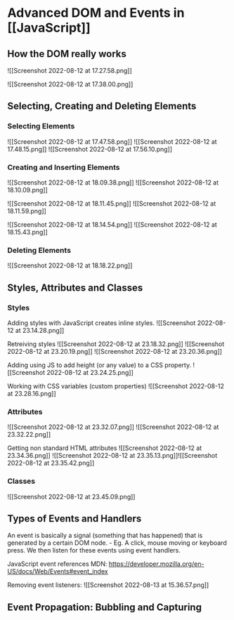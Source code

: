 # Advanced DOM and Events in [[JavaScript]]
## How the DOM really works
![[Screenshot 2022-08-12 at 17.27.58.png]]

![[Screenshot 2022-08-12 at 17.38.00.png]]

## Selecting, Creating and Deleting Elements
### Selecting Elements
![[Screenshot 2022-08-12 at 17.47.58.png]]
![[Screenshot 2022-08-12 at 17.48.15.png]]
![[Screenshot 2022-08-12 at 17.56.10.png]]

### Creating and Inserting Elements
![[Screenshot 2022-08-12 at 18.09.38.png]]
![[Screenshot 2022-08-12 at 18.10.09.png]]

![[Screenshot 2022-08-12 at 18.11.45.png]]
![[Screenshot 2022-08-12 at 18.11.59.png]]

![[Screenshot 2022-08-12 at 18.14.54.png]]
![[Screenshot 2022-08-12 at 18.15.43.png]]

### Deleting Elements
![[Screenshot 2022-08-12 at 18.18.22.png]]

## Styles, Attributes and Classes
### Styles
Adding styles with JavaScript creates inline styles.
![[Screenshot 2022-08-12 at 23.14.28.png]]

Retreiving styles
![[Screenshot 2022-08-12 at 23.18.32.png]]
![[Screenshot 2022-08-12 at 23.20.19.png]]
![[Screenshot 2022-08-12 at 23.20.36.png]]

Adding using JS to add height (or any value) to a CSS property.
![[Screenshot 2022-08-12 at 23.24.25.png]]

Working with CSS variables (custom properties)
![[Screenshot 2022-08-12 at 23.28.16.png]]

### Attributes
![[Screenshot 2022-08-12 at 23.32.07.png]]
![[Screenshot 2022-08-12 at 23.32.22.png]]

Getting non standard HTML attributes
![[Screenshot 2022-08-12 at 23.34.36.png]]
![[Screenshot 2022-08-12 at 23.35.13.png]]![[Screenshot 2022-08-12 at 23.35.42.png]]

### Classes
![[Screenshot 2022-08-12 at 23.45.09.png]]


## Types of Events and Handlers
An event is basically a signal (something that has happened) that is generated by a certain DOM node. - Eg. A click, mouse moving or keyboard press.
We then listen for these events using event handlers.

JavaScript event references MDN: https://developer.mozilla.org/en-US/docs/Web/Events#event_index

Removing event listeners:
![[Screenshot 2022-08-13 at 15.36.57.png]]

## Event Propagation: Bubbling and Capturing

